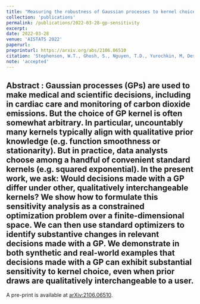 ```yaml
---
title: "Measuring the robustness of Gaussian processes to kernel choice"
collection: 'publications'
permalink: /publications/2022-03-28-gp-sensitivity
excerpt: 
date: 2022-03-28
venue: 'AISTATS 2022'
paperurl:
preprinturl: https://arxiv.org/abs/2106.06510
citation: 'Stephenson, W.T., Ghosh, S., Nguyen, T.D., Yurochkin, M, Deshpande, S.K., and Broderick, T. (2022). &quot;Measuring the sensitivt of Gaussian processes to kernel choice.&quot; <it>AISTATS 2022</i>.'
note: 'accepted'
---
```

<b> Abstract </b>: 
Gaussian processes (GPs) are used to make medical and scientific decisions, including in cardiac care and monitoring of carbon dioxide emissions. But the choice of GP kernel is often somewhat arbitrary. In particular, uncountably many kernels typically align with qualitative prior knowledge (e.g. function smoothness or stationarity). But in practice, data analysts choose among a handful of convenient standard kernels (e.g. squared exponential). In the present work, we ask: Would decisions made with a GP differ under other, qualitatively interchangeable kernels? We show how to formulate this sensitivity analysis as a constrained optimization problem over a finite-dimensional space. We can then use standard optimizers to identify substantive changes in relevant decisions made with a GP. We demonstrate in both synthetic and real-world examples that decisions made with a GP can exhibit substantial sensitivity to kernel choice, even when prior draws are qualitatively interchangeable to a user.
---

A pre-print is available at [arXiv:2106.06510](https://arxiv.org/abs/2106.06510).

